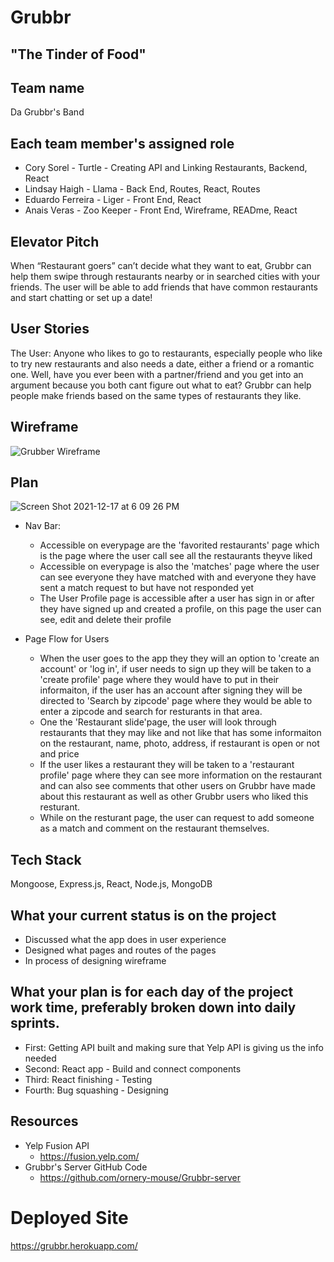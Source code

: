 # Grubbr 
## "The Tinder of Food"

## Team name
Da Grubbr's Band

## Each team member's assigned role
- Cory Sorel - Turtle - Creating API and Linking Restaurants, Backend, React
- Lindsay  Haigh - Llama - Back End, Routes, React, Routes
- Eduardo Ferreira - Liger - Front End, React
- Anais Veras - Zoo Keeper - Front End, Wireframe, READme, React

## Elevator Pitch
When “Restaurant goers” can’t decide what they want to eat, Grubbr can help them swipe through restaurants nearby or in searched cities with your friends. The user will be able to add friends that have common restaurants and start chatting or set up a date!

## User Stories
The User: Anyone who likes to go to restaurants, especially people who like to try new restaurants and also needs a date, either a friend or a romantic one.
Well, have you ever been with a partner/friend and you get into an argument because you both cant figure out what to eat? Grubbr can help people make friends based on the same types of restaurants they like.

## Wireframe

![Grubber Wireframe](https://user-images.githubusercontent.com/78924263/146571800-2a8fd0a4-4be3-492e-b8d9-d88a60961e71.jpg)

## Plan

![Screen Shot 2021-12-17 at 6 09 26 PM](https://user-images.githubusercontent.com/78924263/146617973-f38a7277-1cba-4dd0-816d-35c88f887eab.png)

- Nav Bar:
    - Accessible on everypage are the 'favorited restaurants' page which is the page where the user call see all the restaurants theyve liked
    - Accessible on everypage is also the 'matches' page where the user can see everyone they have matched with and everyone they have sent a match request to but have not responded yet
    - The User Profile page is accessible after a user has sign in or after they have signed up and created a profile, on this page the user can see, edit and delete their profile

- Page Flow for Users
     - When the user goes to the app they they will an option to 'create an account' or 'log in', if user needs to sign up they will be taken to a 'create profile' page where they would have to put in their informaiton, if the user has an account after signing they will be directed to 'Search by zipcode' page where they would be able to enter a zipcode and search for resturants in that area.
     - One the 'Restaurant slide'page, the user will look through restaurants that they may like and not like that has some informaiton on the restaurant, name, photo, address, if restaurant is open or not and price
     - If the user likes a restaurant they will be taken to a 'restaurant profile' page where they can see more information on the restaurant and can also see comments that other users on Grubbr have made about this restaurant as well as other Grubbr users who liked this resturant.
     - While on the resturant page, the user can request to add someone as a match and comment on the restaurant themselves.

## Tech Stack
Mongoose, Express.js, React, Node.js, MongoDB

## What your current status is on the project
- Discussed what the app does in user experience
- Designed what pages and routes of the pages
- In process of designing wireframe

## What your plan is for each day of the project work time, preferably broken down into daily sprints.
- First: Getting API built and making sure that Yelp API is giving us the info needed
- Second: React app - Build and connect components
- Third: React finishing - Testing 
- Fourth: Bug squashing - Designing

## Resources
- Yelp Fusion API
    - https://fusion.yelp.com/
- Grubbr's Server GitHub Code
    - https://github.com/ornery-mouse/Grubbr-server

# Deployed Site
https://grubbr.herokuapp.com/

